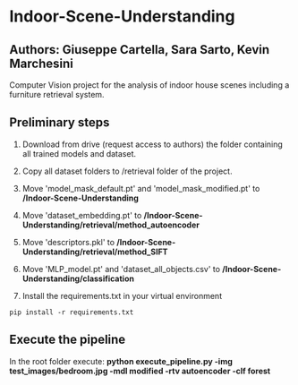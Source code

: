 # Indoor-Scene-Understanding
## Authors: Giuseppe Cartella, Sara Sarto, Kevin Marchesini
Computer Vision project for the analysis of indoor house scenes including a furniture retrieval system.

## Preliminary steps
1. Download from drive (request access to authors) the folder containing all trained models and dataset.

2. Copy all dataset folders to /retrieval folder of the project.

3. Move 'model_mask_default.pt' and 'model_mask_modified.pt' to **/Indoor-Scene-Understanding**

4. Move 'dataset_embedding.pt' to **/Indoor-Scene-Understanding/retrieval/method_autoencoder**

5. Move 'descriptors.pkl' to **/Indoor-Scene-Understanding/retrieval/method_SIFT**

6. Move 'MLP_model.pt' and 'dataset_all_objects.csv' to **/Indoor-Scene-Understanding/classification**

7. Install the requirements.txt in your virtual environment 
```
pip install -r requirements.txt
```



## Execute the pipeline
In the root folder execute:
**python execute_pipeline.py -img test_images/bedroom.jpg -mdl modified -rtv autoencoder -clf forest**
